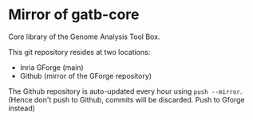 Mirror of gatb-core
=========

Core library of the Genome Analysis Tool Box.

This git repository resides at two locations:
 * Inria GForge (main)
 * Github (mirror of the GForge repository) 

The Github repository is auto-updated every hour using `push --mirror`.
(Hence don't push to Github, commits will be discarded. Push to Gforge instead)
